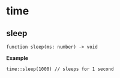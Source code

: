 # time

## sleep

```wdl
function sleep(ms: number) -> void
```

**Example**

```wdl
time::sleep(1000) // sleeps for 1 second
```
